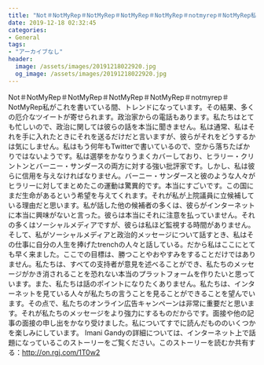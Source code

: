 ```yaml
---
title: "Not＃NotMyRep‭‪＃NotMyRep‭‪＃NotMyRep‭‪＃NotMyRep‪＃notmyrep‬‬＃NotMyRep‬私がこれを書いている間、トレンドになっています。"
date: 2019-12-18 02:32:45
categories:
- General
tags:
- "アーカイブなし"
header:
  image: /assets/images/20191218022920.jpg
  og_image: /assets/images/20191218022920.jpg
---
```


Not＃NotMyRep‭‪＃NotMyRep‭‪＃NotMyRep‭‪＃NotMyRep‪＃notmyrep‬‬＃NotMyRep‬私がこれを書いている間、トレンドになっています。その結果、多くの厄介なツイートが寄せられます。政治家からの電話もあります。私たちはとても忙しいので、政治に関しては彼らの話を本当に聞きません。私は通常、私はそれを手に入れたときにそれを送るだけだと言いますが、彼らがそれをどうするかは気にしません。私はもう何年もTwitterで書いているので、空から落ちたばかりではないようです。私は選挙をかなりうまくカバーしており、ヒラリー・クリントンとバーニー・サンダースの両方に対する強い批評家です。しかし、私は彼らに信用を与えなければなりません。バーニー・サンダースと彼のような人々がヒラリーに対してまとめたこの運動は驚異的です。本当にすごいです。この国にまだ生命があるという希望を与えてくれます。それが私が上院議員に立候補している理由だと思います。私が話した他の候補者の多くは、彼らがインターネットに本当に興味がないと言った。彼らは本当にそれに注意を払っていません。それの多くはソーシャルメディアですが、彼らは私ほど監視する時間がありません。そして、私がソーシャルメディアと政治的メッセージについて話すとき、私はその仕事に自分の人生を捧げたtrenchの人々と話している。だから私はここにとても早く来ました。ここでの目標は、勝つことやおやすみをすることだけではありません。私たちは、すべての支持者が意見を述べることができ、私たちのメッセージがかき消されることを恐れない本当のプラットフォームを作りたいと思っています。また、私たちは話のポイントになりたくありません。私たちは、インターネットを見ている人々が私たちの言うことを見ることができることを望んでいます。その点で、私たちのオンライン広告キャンペーンは非常に重要だと思います。それが私たちのメッセージをより強力にするものだからです。面接や他の記事の面接の申し出をかなり受けました。私についてすでに読んだもののいくつかを楽しみにしています。 Imani Gandyの詳細については、インターネット上で話題になっているこのストーリーをご覧ください。このストーリーを読むか共有する：http://on.rgj.com/1T0w2
